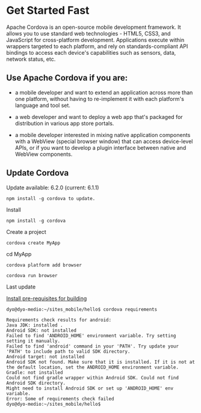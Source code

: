 # Get Started Fast

Apache Cordova is an open-source mobile development framework. It allows you to use standard web technologies - HTML5, CSS3, and JavaScript for cross-platform development. Applications execute within wrappers targeted to each platform, and rely on standards-compliant API bindings to access each device's capabilities such as sensors, data, network status, etc.

## Use Apache Cordova if you are:

* a mobile developer and want to extend an application across more than one platform, without having to re-implement it with each platform's language and tool set.

* a web developer and want to deploy a web app that's packaged for distribution in various app store portals.

* a mobile developer interested in mixing native application components with a WebView (special browser window) that can access device-level APIs, or if you want to develop a plugin interface between native and WebView components.

## Update Cordova

Update available: 6.2.0 (current: 6.1.1)

 	npm install -g cordova to update.

Install

 	npm install -g cordova

Create a project	

	cordova create MyApp

cd MyApp

	cordova platform add browser

	cordova run browser


Last update

[Install pre-requisites for building](https://cordova.apache.org/docs/en/latest/guide/cli/index.html)

	dyo@dyo-medio:~/sites_mobile/hello$ cordova requirements

	Requirements check results for android:
	Java JDK: installed .
	Android SDK: not installed 
	Failed to find 'ANDROID_HOME' environment variable. Try setting setting it manually.
	Failed to find 'android' command in your 'PATH'. Try update your 'PATH' to include path to valid SDK directory.
	Android target: not installed 
	Android SDK not found. Make sure that it is installed. If it is not at the default location, set the ANDROID_HOME environment variable.
	Gradle: not installed 
	Could not find gradle wrapper within Android SDK. Could not find Android SDK directory.
	Might need to install Android SDK or set up 'ANDROID_HOME' env variable.
	Error: Some of requirements check failed
	dyo@dyo-medio:~/sites_mobile/hello$ 
